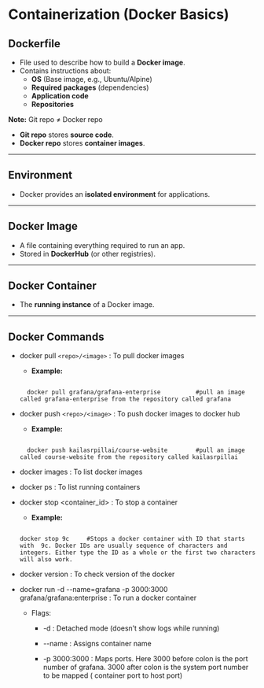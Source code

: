 # Containerization (Docker Basics)

## Dockerfile
- File used to describe how to build a **Docker image**.  
- Contains instructions about:
  - **OS** (Base image, e.g., Ubuntu/Alpine)
  - **Required packages** (dependencies)
  - **Application code**
  - **Repositories**

 **Note:** Git repo ≠ Docker repo  
- **Git repo** stores **source code**.  
- **Docker repo** stores **container images**.  

---

## Environment
- Docker provides an **isolated environment** for applications.

---

## Docker Image
- A file containing everything required to run an app.  
- Stored in **DockerHub** (or other registries).  

---

## Docker Container
- The **running instance** of a Docker image.

---

##  Docker Commands

- docker pull `<repo>/<image>` : To pull docker images

	-  **Example:**

	```

      docker pull grafana/grafana-enterprise		  #pull an image called grafana-enterprise from the repository called grafana

	```
 - docker push `<repo>/<image>` : To push docker images to docker hub

	-  **Example:**

	```

      docker push kailasrpillai/course-website		  #pull an image called course-website from the repository called kailasrpillai

	```

 -  docker images : To list docker images

 -  docker ps : To list running containers

 -  docker stop <container_id> : To stop a container

	-  **Example:**

	  ```

	 docker stop 9c		#Stops a docker container with ID that starts with  9c. Docker IDs are usually sequence of characters and integers. Either type the ID as a whole or the first two characters will also work.

	  ```

 -  docker version : To check version of the docker

 -  docker run -d --name=grafana -p 3000:3000 grafana/grafana:enterprise : To run a docker container

     - Flags:

	    - -d : Detached mode (doesn’t show logs while running)  

	    - --name : Assigns container name

        -  -p 3000:3000 : Maps ports. Here 3000 before colon is the port number of grafana. 3000 after colon is the system port number to be mapped ( container port to host port)



